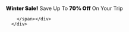 <div class="w3-row w3-text-dark-gray w3-sand" style="background:url({{site.url }}/assets/images/tex.png); padding: 1px 12px ;  z-index: 4;">
        <div class="aa"></div>
        <div class="w3-content" style="max-width: 1100px;">
          <span class="w3-col l12  m12 s12 w3-small w3-center" style="padding: 8px 0px ;"><span><b style="font-weight:900;">Winter Sale!</b> Save Up To <b style="font-weight:900;">70% Off</b> On Your Trip
            </span>
    
    
        </span></div>
      </div>